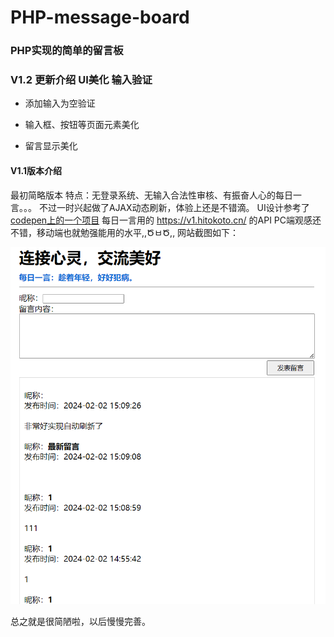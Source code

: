 # PHP-message-board
### PHP实现的简单的留言板
### V1.2 更新介绍 UI美化 输入验证

- 添加输入为空验证

- 输入框、按钮等页面元素美化
- 留言显示美化

#### V1.1版本介绍
最初简略版本
特点：无登录系统、无输入合法性审核、有振奋人心的每日一言。。。
不过一时兴起做了AJAX动态刷新，体验上还是不错滴。
UI设计参考了[codepen上的一个项目](https://codepen.io/Javascripttumblr/pen/XdwQpP)
每日一言用的 https://v1.hitokoto.cn/ 的API
PC端观感还不错，移动端也就勉强能用的水平,,ԾㅂԾ,,
网站截图如下：

![网站截图](https://github.com/dshboom/PHP-message-board/blob/main/show/2024-02-05.png)

总之就是很简陋啦，以后慢慢完善。
